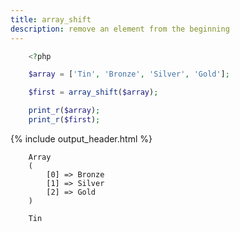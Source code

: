 ```yaml
---
title: array_shift
description: remove an element from the beginning
---
```


```php
    <?php

    $array = ['Tin', 'Bronze', 'Silver', 'Gold'];

    $first = array_shift($array); 

    print_r($array);
    print_r($first);
```

{% include output_header.html %}

```console
    Array
    (
        [0] => Bronze
        [1] => Silver
        [2] => Gold
    )

    Tin
```